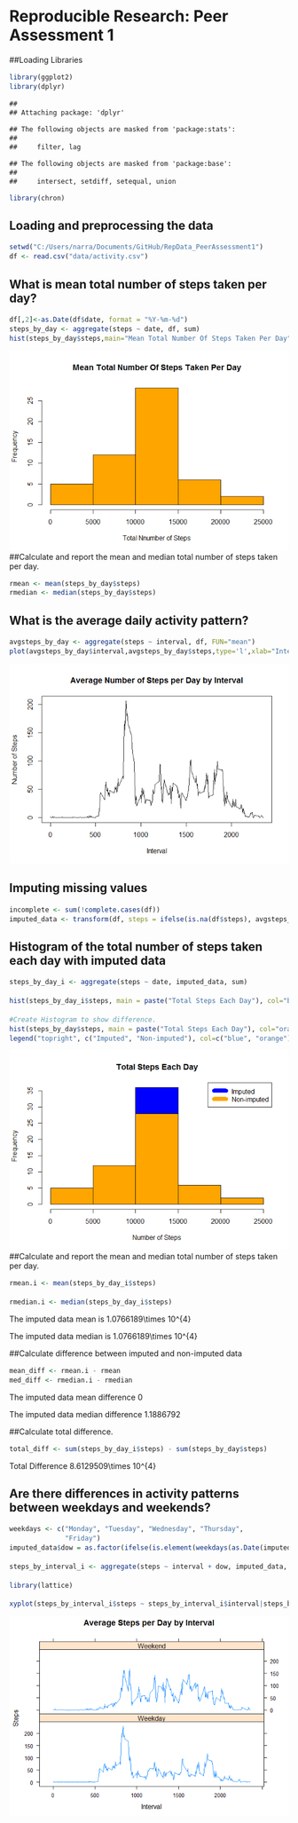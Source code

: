 # Reproducible Research: Peer Assessment 1
##Loading Libraries

```r
library(ggplot2)
library(dplyr)
```

```
## 
## Attaching package: 'dplyr'
```

```
## The following objects are masked from 'package:stats':
## 
##     filter, lag
```

```
## The following objects are masked from 'package:base':
## 
##     intersect, setdiff, setequal, union
```

```r
library(chron)
```
## Loading and preprocessing the data

```r
setwd("C:/Users/narra/Documents/GitHub/RepData_PeerAssessment1")
df <- read.csv("data/activity.csv")
```

## What is mean total number of steps taken per day?

```r
df[,2]<-as.Date(df$date, format = "%Y-%m-%d")
steps_by_day <- aggregate(steps ~ date, df, sum)
hist(steps_by_day$steps,main="Mean Total Number Of Steps Taken Per Day",xlab="Total Nnumber of Steps",col="orange")
```

![](PA1_template_files/figure-html/unnamed-chunk-3-1.png)<!-- -->
##Calculate and report the mean and median total number of steps taken per day.

```r
rmean <- mean(steps_by_day$steps)
rmedian <- median(steps_by_day$steps)
```

## What is the average daily activity pattern?

```r
avgsteps_by_day <- aggregate(steps ~ interval, df, FUN="mean")
plot(avgsteps_by_day$interval,avgsteps_by_day$steps,type='l',xlab="Interval", ylab="Number of Steps",main="Average Number of Steps per Day by Interval")
```

![](PA1_template_files/figure-html/unnamed-chunk-5-1.png)<!-- -->


## Imputing missing values

```r
incomplete <- sum(!complete.cases(df))
imputed_data <- transform(df, steps = ifelse(is.na(df$steps), avgsteps_by_day$steps[match(df$interval, avgsteps_by_day$interval)], df$steps))
```
##  Histogram of the total number of steps taken each day with imputed data

```r
steps_by_day_i <- aggregate(steps ~ date, imputed_data, sum)

hist(steps_by_day_i$steps, main = paste("Total Steps Each Day"), col="blue", xlab="Number of Steps")

#Create Histogram to show difference. 
hist(steps_by_day$steps, main = paste("Total Steps Each Day"), col="orange", xlab="Number of Steps", add=T)
legend("topright", c("Imputed", "Non-imputed"), col=c("blue", "orange"), lwd=10)
```

![](PA1_template_files/figure-html/unnamed-chunk-7-1.png)<!-- -->
##Calculate and report the mean and median total number of steps taken per day.

```r
rmean.i <- mean(steps_by_day_i$steps)

rmedian.i <- median(steps_by_day_i$steps)
```
The imputed data mean is 1.0766189\times 10^{4}

The imputed data median is 1.0766189\times 10^{4}

##Calculate difference between imputed and non-imputed data

```r
mean_diff <- rmean.i - rmean
med_diff <- rmedian.i - rmedian
```

The imputed data mean difference 0

The imputed data median difference 1.1886792

##Calculate total difference.



```r
total_diff <- sum(steps_by_day_i$steps) - sum(steps_by_day$steps)
```

 Total Difference 8.6129509\times 10^{4}

## Are there differences in activity patterns between weekdays and weekends?

```r
weekdays <- c("Monday", "Tuesday", "Wednesday", "Thursday", 
              "Friday")
imputed_data$dow = as.factor(ifelse(is.element(weekdays(as.Date(imputed_data$date)),weekdays), "Weekday", "Weekend"))

steps_by_interval_i <- aggregate(steps ~ interval + dow, imputed_data, mean)

library(lattice)

xyplot(steps_by_interval_i$steps ~ steps_by_interval_i$interval|steps_by_interval_i$dow, main="Average Steps per Day by Interval",xlab="Interval", ylab="Steps",layout=c(1,2), type="l")
```

![](PA1_template_files/figure-html/unnamed-chunk-11-1.png)<!-- -->
